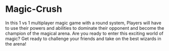 # Magic-Crush
 In this 1 vs 1 multiplayer magic game with a round system, Players will have to use their powers and abilities to dominate their opponent and become the champion of the magical arena. Are you ready to enter this exciting world of magic? Get ready to challenge your friends and take on the best wizards in the arena!
